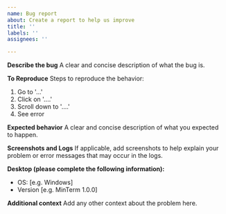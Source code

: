 ```yaml
---
name: Bug report
about: Create a report to help us improve
title: ''
labels: ''
assignees: ''

---
```


**Describe the bug**
A clear and concise description of what the bug is.

**To Reproduce**
Steps to reproduce the behavior:
1. Go to '...'
2. Click on '....'
3. Scroll down to '....'
4. See error

**Expected behavior**
A clear and concise description of what you expected to happen.

**Screenshots and Logs**
If applicable, add screenshots to help explain your problem or error messages that may occur in the logs.

**Desktop (please complete the following information):**
 - OS: [e.g. Windows]
 - Version [e.g. MinTerm 1.0.0]

**Additional context**
Add any other context about the problem here.
